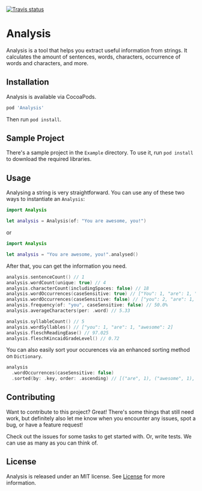 [![Travis status](https://img.shields.io/travis/BasThomas/Analysis.svg)](https://travis-ci.org/BasThomas/Analysis)

# Analysis

Analysis is a tool that helps you extract useful information from strings. It calculates the amount of sentences, words, characters, occurrence of words and characters, and more.

## Installation

Analysis is available via CocoaPods.

```ruby
pod 'Analysis'
```

Then run `pod install`.

## Sample Project

There's a sample project in the `Example` directory. To use it, run `pod install` to download the required libraries.

## Usage

Analysing a string is very straightforward. You can use any of these two ways to instantiate an `Analysis`:

```swift
import Analysis

let analysis = Analysis(of: "You are awesome, you!")
``` 

or

```swift
import Analysis

let analysis = "You are awesome, you!".analysed()
```

After that, you can get the information you need.

```swift
analysis.sentenceCount() // 1
analysis.wordCount(unique: true) // 4
analysis.characterCount(includingSpaces: false) // 18
analysis.wordOccurrences(caseSensitive: true) // ["You": 1, "are": 1, "awesome", 1, "you": 1]
analysis.wordOccurrences(caseSensitive: false) // ["you": 2, "are": 1, "awesome", 1]
analysis.frequency(of: "you", caseSensitive: false) // 50.0%
analysis.averageCharacters(per: .word) // 5.33

analysis.syllableCount() // 5
analysis.wordSyllables() // ["you": 1, "are": 1, "awesome": 2]
analysis.fleschReadingEase() // 97.025
analysis.fleschKincaidGradeLevel() // 0.72
```

You can also easily sort your occurences via an enhanced sorting method on `Dictionary`.

```swift
analysis
  .wordOccurrences(caseSensitive: false)
  .sorted(by: .key, order: .ascending) // [("are", 1), ("awesome", 1), ("you", 2)]
```

## Contributing

Want to contribute to this project? Great! There's some things that still need work, but definitely also let me know when you encounter any issues, spot a bug, or have a feature request!

Check out the issues for some tasks to get started with. Or, write tests. We can use as many as you can think of.

## License

Analysis is released under an MIT license. See [License](License) for more information.
